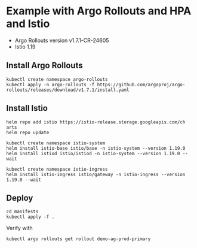 # Example with Argo Rollouts and HPA and Istio

* Argo Rollouts version  v1.7.1-CR-24605
* Istio 1.19

## Install Argo Rollouts

```
kubectl create namespace argo-rollouts
kubectl apply -n argo-rollouts -f https://github.com/argoproj/argo-
rollouts/releases/download/v1.7.1/install.yaml
```

## Install Istio 

```
helm repo add istio https://istio-release.storage.googleapis.com/ch
arts
helm repo update
```

```
kubectl create namespace istio-system
helm install istio-base istio/base -n istio-system --version 1.19.0
helm install istiod istio/istiod -n istio-system --version 1.19.0 --wait
```

```
kubectl create namespace istio-ingress
helm install istio-ingress istio/gateway -n istio-ingress --version 1.19.0 --wait
```

## Deploy

```
cd manifests
kubectl apply -f .
```

Verify with

```
kubectl argo rollouts get rollout demo-ag-prod-primary
```